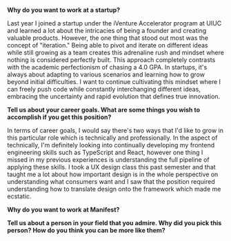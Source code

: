 **Why do you want to work at a startup?**

Last year I joined a startup under the iVenture Accelerator program at UIUC and learned a lot about the intricacies of being a founder and creating valuable products. However, the one thing that stood out most was the concept of "iteration." Being able to pivot and iterate on different ideas while still growing as a team creates this adrenaline rush and mindset where nothing is considered perfectly built. This approach completely contrasts with the academic perfectionism of chasing a 4.0 GPA. In startups, it's always about adapting to various scenarios and learning how to grow beyond initial difficulties. I want to continue cultivating this mindset where I can freely push code while constantly interchanging different ideas, embracing the uncertainty and rapid evolution that defines true innovation.

**Tell us about your career goals. What are some things you wish to accomplish if you get this position?**

In terms of career goals, I would say there's two ways that I'd like to grow in this particular role which is technically and professionally. In the aspect of technically, I'm definitely looking into continually developing my frontend engineering skills such as TypeScript and React, however one thing I missed in my previous experiences is understanding the full pipeline of applying these skills. I took a UX design class this past semester and that taught me a lot about how important design is in the whole perspective on understanding what consumers want and I saw that the position required understanding how to translate design onto the framework which made me ecstatic.  

**Why do you want to work at Manifest?**



**Tell us about a person in your field that you admire. Why did you pick this person? How do you think you can be more like them?**